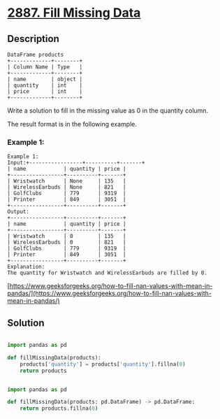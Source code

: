 # [2887. Fill Missing Data](https://leetcode.com/problems/fill-missing-data/description/?envType=study-plan-v2&envId=introduction-to-pandas&lang=pythondata)

## Description

```
DataFrame products
+-------------+--------+
| Column Name | Type   |
+-------------+--------+
| name        | object |
| quantity    | int    |
| price       | int    |
+-------------+--------+
```

Write a solution to fill in the missing value as 0 in the quantity column.

The result format is in the following example.

### Example 1:

```
Example 1:
Input:+-----------------+----------+-------+
| name            | quantity | price |
+-----------------+----------+-------+
| Wristwatch      | None     | 135   |
| WirelessEarbuds | None     | 821   |
| GolfClubs       | 779      | 9319  |
| Printer         | 849      | 3051  |
+-----------------+----------+-------+
Output:
+-----------------+----------+-------+
| name            | quantity | price |
+-----------------+----------+-------+
| Wristwatch      | 0        | 135   |
| WirelessEarbuds | 0        | 821   |
| GolfClubs       | 779      | 9319  |
| Printer         | 849      | 3051  |
+-----------------+----------+-------+
Explanation: 
The quantity for Wristwatch and WirelessEarbuds are filled by 0.
```

[https://www.geeksforgeeks.org/how-to-fill-nan-values-with-mean-in-pandas/](https://www.geeksforgeeks.org/how-to-fill-nan-values-with-mean-in-pandas/)

## Solution

```python

import pandas as pd

def fillMissingData(products):
    products['quantity'] = products['quantity'].fillna(0)
    return products

```

```python

import pandas as pd

def fillMissingData(products: pd.DataFrame) -> pd.DataFrame:
    return products.fillna(0)

```

